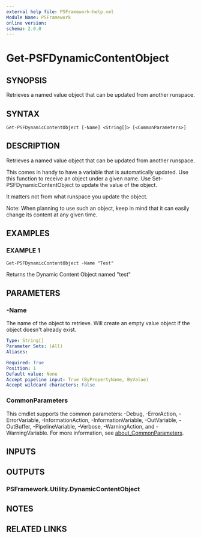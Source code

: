 ```yaml
---
external help file: PSFramework-help.xml
Module Name: PSFramework
online version:
schema: 2.0.0
---
```


# Get-PSFDynamicContentObject

## SYNOPSIS
Retrieves a named value object that can be updated from another runspace.

## SYNTAX

```
Get-PSFDynamicContentObject [-Name] <String[]> [<CommonParameters>]
```

## DESCRIPTION
Retrieves a named value object that can be updated from another runspace.

This comes in handy to have a variable that is automatically updated.
Use this function to receive an object under a given name.
Use Set-PSFDynamicContentObject to update the value of the object.

It matters not from what runspace you update the object.

Note:
When planning to use such an object, keep in mind that it can easily change its content at any given time.

## EXAMPLES

### EXAMPLE 1
```
Get-PSFDynamicContentObject -Name "Test"
```

Returns the Dynamic Content Object named "test"

## PARAMETERS

### -Name
The name of the object to retrieve.
Will create an empty value object if the object doesn't already exist.

```yaml
Type: String[]
Parameter Sets: (All)
Aliases:

Required: True
Position: 1
Default value: None
Accept pipeline input: True (ByPropertyName, ByValue)
Accept wildcard characters: False
```

### CommonParameters
This cmdlet supports the common parameters: -Debug, -ErrorAction, -ErrorVariable, -InformationAction, -InformationVariable, -OutVariable, -OutBuffer, -PipelineVariable, -Verbose, -WarningAction, and -WarningVariable. For more information, see [about_CommonParameters](http://go.microsoft.com/fwlink/?LinkID=113216).

## INPUTS

## OUTPUTS

### PSFramework.Utility.DynamicContentObject
## NOTES

## RELATED LINKS
